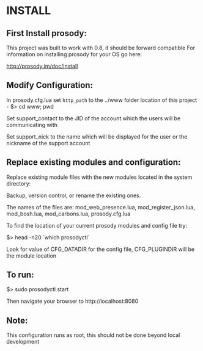 INSTALL
===========

First Install prosody:
---------------------
This project was built to work with 0.8, it should be forward compatible
For information on installing prosody for your OS go here:

http://prosody.im/doc/install




Modify Configuration:
------------------------

In prosody.cfg.lua set `http_path` to the ../www folder location of this project - $> cd www; pwd

Set support\_contact to the JID of the account which the users will be communicating with

Set support\_nick to the name which will be displayed for the user or the nickname of the support account


Replace existing modules and configuration:
------------------------
Replace existing module files with the new modules located in the system directory:

Backup, version control, or rename the existing ones.

The names of the files are: mod\_web\_presence.lua, mod\_register\_json.lua, mod\_bosh.lua, mod\_carbons.lua, prosody.cfg.lua

To find the location of your current prosody modules and config file try:

 $> head -n20 \`which prosodyctl\` 

Look for value of CFG\_DATADIR for the config file, CFG\_PLUGINDIR will be the module location




To run:
---------------------------

$> sudo prosodyctl start

Then navigate your browser to http://localhost:8080


Note:
----------------

This configuration runs as root, this should not be done beyond local development
